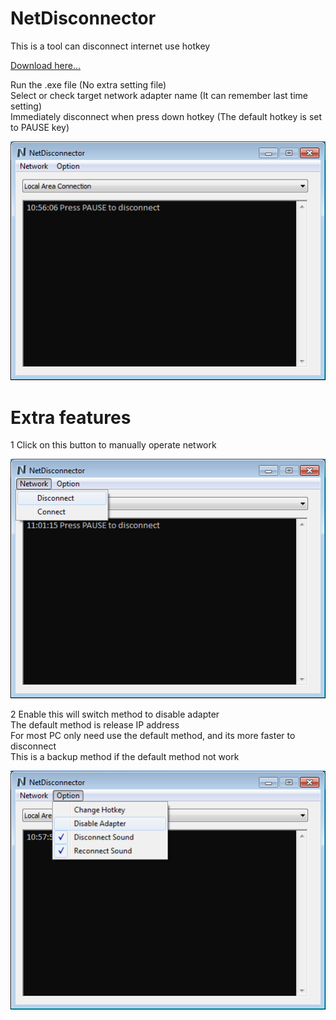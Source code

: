 # NetDisconnector

This is a tool can disconnect internet use hotkey  

[Download here...](https://github.com/Barracuda10/NetDisconnector/releases/download/1.0/NetDisconnector.exe)

Run the .exe file   (No extra setting file)  
Select or check target network adapter name  (It can remember last time setting)  
Immediately disconnect when press down hotkey  (The default hotkey is set to PAUSE key)  


![img](https://raw.githubusercontent.com/Barracuda10/others/master/NetDisconnector/netdisconnector_main.png?token=AHWAOFFFNR4TIK4XGH3ESJK6EESXA)



# Extra features

1 Click on this button to manually operate network  

![img](https://raw.githubusercontent.com/Barracuda10/others/master/NetDisconnector/netdisconnector_manul.png)


  
  
2 Enable this will switch method to disable adapter    
The default method is release IP address  
For most PC only need use the default method, and its more faster to disconnect  
This is a backup method if the default method not work  

![img](https://raw.githubusercontent.com/Barracuda10/others/master/NetDisconnector/netdisconnector_method.png)
